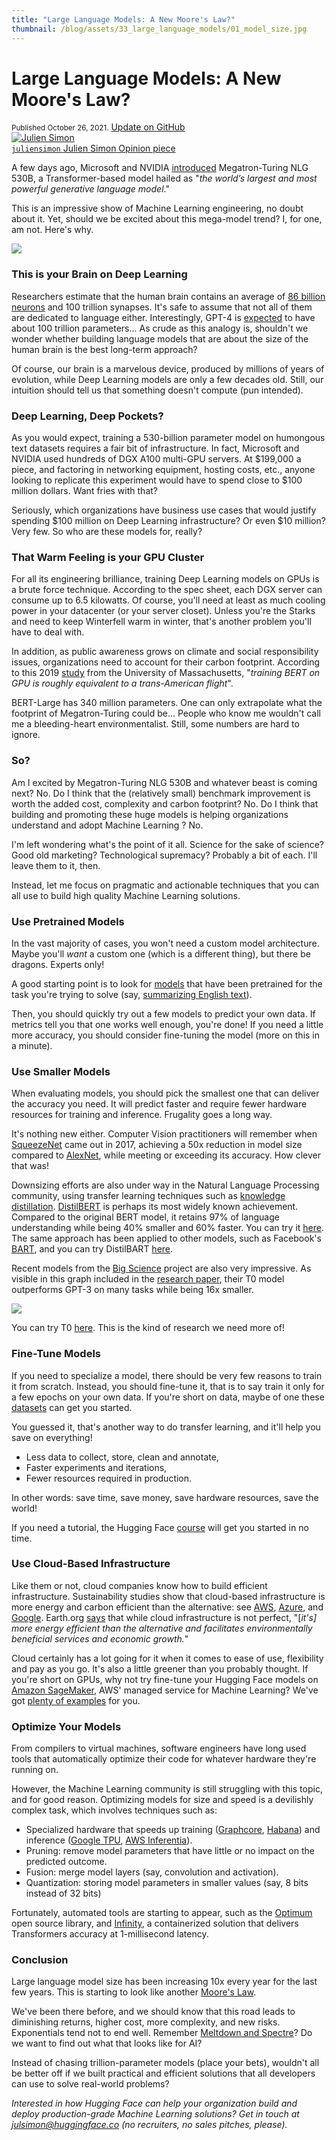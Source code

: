 ```yaml
---
title: "Large Language Models: A New Moore's Law?"
thumbnail: /blog/assets/33_large_language_models/01_model_size.jpg
---
```


<h1>
Large Language Models: A New Moore's Law?
</h1>


<div class="blog-metadata">
    <small>Published October 26, 2021.</small>
    <a target="_blank" class="btn no-underline text-sm mb-5 font-sans" href="https://github.com/juliensimon/blog/blob/main/large-language-models.md">
        Update on GitHub
    </a>
</div>

<div class="author-card">
    <a href="/juliensimon">
        <img class="avatar avatar-user" src="https://aeiljuispo.cloudimg.io/v7/https://s3.amazonaws.com/moonup/production/uploads/1633343465505-noauth.jpeg?w=128&h=128&f=face" title="Julien Simon">
        <div class="bfc">
            <code>juliensimon</code>
            <span class=fullname">Julien Simon</span>
            <span class="bg-gray-100 rounded px-1 text-gray-600 text-sm font-mono">Opinion piece</span>
        </div>
    </a>
</div>

A few days ago, Microsoft and NVIDIA [introduced](https://www.microsoft.com/en-us/research/blog/using-deepspeed-and-megatron-to-train-megatron-turing-nlg-530b-the-worlds-largest-and-most-powerful-generative-language-model/) Megatron-Turing NLG 530B, a Transformer-based model hailed as "*the world’s largest and most powerful generative language model*."
 
This is an impressive show of Machine Learning engineering, no doubt about it. Yet, should we be excited about this mega-model trend?  I, for one, am not. Here's why.

<kbd>
  <img src="assets/33_large_language_models/01_model_size.jpg">
</kbd>

### This is your Brain on Deep Learning

Researchers estimate that the human brain contains an average of [86 billion neurons](https://pubmed.ncbi.nlm.nih.gov/19226510/) and 100 trillion synapses. It's safe to assume that not all of them are dedicated to language either. Interestingly, GPT-4 is [expected](https://www.wired.com/story/cerebras-chip-cluster-neural-networks-ai/) to have about 100 trillion parameters... As crude as this analogy is, shouldn't we wonder whether building language models that are about the size of the human brain is the best long-term approach?

Of course, our brain is a marvelous device, produced by millions of years of evolution, while Deep Learning models are only a few decades old. Still, our intuition should tell us that something doesn't compute (pun intended).

### Deep Learning, Deep Pockets?

As you would expect, training a 530-billion parameter model on humongous text datasets requires a fair bit of infrastructure. In fact, Microsoft and NVIDIA used hundreds of DGX A100 multi-GPU servers. At $199,000 a piece, and factoring in networking equipment, hosting costs, etc., anyone looking to replicate this experiment would have to spend close to $100 million dollars. Want fries with that?

Seriously, which organizations have business use cases that would justify spending $100 million on Deep Learning infrastructure? Or even $10 million? Very few. So who are these models for, really?

### That Warm Feeling is your GPU Cluster

For all its engineering brilliance, training Deep Learning models on GPUs is a brute force technique. According to the spec sheet, each DGX server can consume up to 6.5 kilowatts. Of course, you'll need at least as much cooling power in your datacenter (or your server closet). Unless you're the Starks and need to keep Winterfell warm in winter, that's another problem you'll have to deal with. 

In addition, as public awareness grows on climate and social responsibility issues, organizations need to account for their carbon footprint. According to this 2019 [study](https://arxiv.org/pdf/1906.02243.pdf) from the University of Massachusetts, "*training BERT on GPU is roughly equivalent to a trans-American flight*".

BERT-Large has 340 million parameters. One can only extrapolate what the footprint of Megatron-Turing could be... People who know me wouldn't call me a bleeding-heart environmentalist. Still, some numbers are hard to ignore.

### So?

Am I excited by Megatron-Turing NLG 530B and whatever beast is coming next? No. Do I think that the (relatively small) benchmark improvement is worth the added cost, complexity and carbon footprint? No. Do I think that building and promoting these huge models is helping organizations understand and adopt Machine Learning ? No.

I'm left wondering what's the point of it all. Science for the sake of science? Good old marketing? Technological supremacy? Probably a bit of each. I'll leave them to it, then.

Instead, let me focus on pragmatic and actionable techniques that you can all use to build high quality Machine Learning solutions.

### Use Pretrained Models

In the vast majority of cases, you won't need a custom model architecture. Maybe you'll *want* a custom one (which is a different thing), but there be dragons. Experts only!

A good starting point is to look for [models](https://huggingface.co/models) that have been pretrained for the task you're trying to solve (say, [summarizing English text](https://huggingface.co/models?language=en&pipeline_tag=summarization&sort=downloads)).

Then, you should quickly try out a few models to predict your own data. If metrics tell you that one works well enough, you're done! If you need a little more accuracy, you should consider fine-tuning the model (more on this in a minute).

### Use Smaller Models

When evaluating models, you should pick the smallest one that can deliver the accuracy you need. It will predict faster and require fewer hardware resources for training and inference. Frugality goes a long way.

It's nothing new either. Computer Vision practitioners will remember when [SqueezeNet](https://arxiv.org/abs/1602.07360) came out in 2017, achieving a 50x reduction in model size compared to [AlexNet](https://papers.nips.cc/paper/2012/hash/c399862d3b9d6b76c8436e924a68c45b-Abstract.html), while meeting or exceeding its accuracy. How clever that was!

Downsizing efforts are also under way in the Natural Language Processing community, using transfer learning techniques such as [knowledge distillation](https://en.wikipedia.org/wiki/Knowledge_distillation). [DistilBERT](https://arxiv.org/abs/1910.01108) is perhaps its most widely known achievement. Compared to the original BERT model, it retains 97% of language understanding while being 40% smaller and 60% faster. You can try it [here](https://huggingface.co/distilbert-base-uncased). The same approach has been applied to other models, such as Facebook's [BART](https://arxiv.org/abs/1910.13461), and you can try DistilBART [here](https://huggingface.co/models?search=distilbart).

Recent models from the [Big Science](https://bigscience.huggingface.co/) project are also very impressive. As visible in this graph included in the [research paper](https://arxiv.org/abs/2110.08207), their T0 model outperforms GPT-3 on many tasks while being 16x smaller.

<kbd>
  <img src="assets/33_large_language_models/02_t0.png">
</kbd>

You can try T0 [here](https://huggingface.co/bigscience/T0pp). This is the kind of research we need more of!

### Fine-Tune Models

If you need to specialize a model, there should be very few reasons to train it from scratch. Instead, you should fine-tune it, that is to say train it only for a few epochs on your own data. If you're short on data, maybe of one these [datasets](https://huggingface.co/datasets) can get you started.

You guessed it, that's another way to do transfer learning, and it'll help you save on everything!
 
* Less data to collect, store, clean and annotate,
* Faster experiments and iterations,
* Fewer resources required in production.

In other words: save time, save money, save hardware resources, save the world! 

If you need a tutorial, the Hugging Face [course](https://huggingface.co/course) will get you started in no time.

### Use Cloud-Based Infrastructure

Like them or not, cloud companies know how to build efficient infrastructure. Sustainability studies show that cloud-based infrastructure is more energy and carbon efficient than the alternative: see [AWS](https://sustainability.aboutamazon.com/environment/the-cloud), [Azure](https://azure.microsoft.com/en-us/global-infrastructure/sustainability), and [Google](https://cloud.google.com/sustainability). Earth.org [says](https://earth.org/environmental-impact-of-cloud-computing/) that while cloud infrastructure is not perfect, "[*it's] more energy efficient than the alternative and facilitates environmentally beneficial services and economic growth.*"

Cloud certainly has a lot going for it when it comes to ease of use, flexibility and pay as you go. It's also a little greener than you probably thought. If you're short on GPUs, why not try fine-tune your Hugging Face models on [Amazon SageMaker](https://aws.amazon.com/sagemaker/), AWS' managed service for Machine Learning? We've got [plenty of examples](https://huggingface.co/docs/sagemaker/train) for you.

### Optimize Your Models

From compilers to virtual machines, software engineers have long used tools that automatically optimize their code for whatever hardware they're running on. 

However, the Machine Learning community is still struggling with this topic, and for good reason. Optimizing models for size and speed is a devilishly complex task, which involves techniques such as:

* Specialized hardware that speeds up training ([Graphcore](https://www.graphcore.ai/), [Habana](https://habana.ai/)) and inference ([Google TPU](https://cloud.google.com/tpu), [AWS Inferentia](https://aws.amazon.com/machine-learning/inferentia/)).
* Pruning: remove model parameters that have little or no impact on the predicted outcome.
* Fusion: merge model layers (say, convolution and activation).
* Quantization: storing model parameters in smaller values (say, 8 bits instead of 32 bits)

Fortunately, automated tools are starting to appear, such as the [Optimum](https://huggingface.co/hardware) open source library, and [Infinity](https://huggingface.co/infinity), a containerized solution that delivers Transformers accuracy at 1-millisecond latency.

### Conclusion 

Large language model size has been increasing 10x every year for the last few years. This is starting to look like another [Moore's Law](https://en.wikipedia.org/wiki/Moore%27s_law).  

We've been there before, and we should know that this road leads to diminishing returns, higher cost, more complexity, and new risks. Exponentials tend not to end well. Remember [Meltdown and Spectre](https://meltdownattack.com/)? Do we want to find out what that looks like for AI?

Instead of chasing trillion-parameter models (place your bets), wouldn't all be better off if we built practical and efficient solutions that all developers can use to solve real-world problems?

*Interested in how Hugging Face can help your organization build and deploy production-grade Machine Learning solutions? Get in touch at [julsimon@huggingface.co](mailto:julsimon@huggingface.co) (no recruiters, no sales pitches, please).*


















